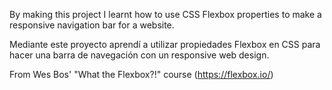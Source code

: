 By making this project I learnt how to use CSS Flexbox properties to make a responsive navigation bar for a website.

Mediante este proyecto aprendí a utilizar propiedades Flexbox en CSS para hacer una barra de navegación con un responsive web design.

From Wes Bos' "What the Flexbox?!" course (https://flexbox.io/)